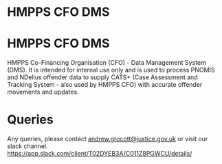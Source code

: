 HMPPS CFO DMS
=============


HMPPS CFO DMS
=============

HMPPS Co-Financing Organisation (CFO) - Data Management System (DMS). It is intended for internal use only and is used to process PNOMIS and NDelius offender data to supply CATS+ (Case Assessment and Tracking System - also used by HMPPS CFO) with accurate offender movements and updates.

# Queries

Any queries, please contact andrew.grocott@justice.gov.uk or visit our slack channel. https://app.slack.com/client/T02DYEB3A/C011Z8PGWCU/details/


